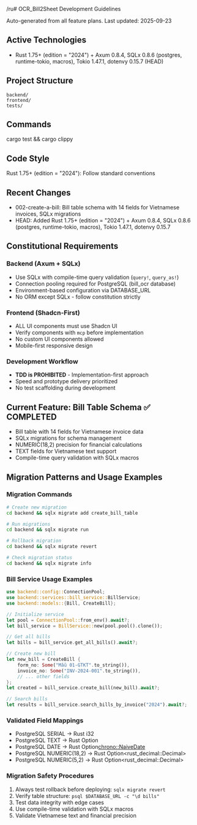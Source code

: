 ﻿/ru# OCR_Bill2Sheet Development Guidelines

Auto-generated from all feature plans. Last updated: 2025-09-23

## Active Technologies
- Rust 1.75+ (edition = "2024") + Axum 0.8.4, SQLx 0.8.6 (postgres, runtime-tokio, macros), Tokio 1.47.1, dotenvy 0.15.7 (HEAD)

## Project Structure
```
backend/
frontend/
tests/
```

## Commands
cargo test && cargo clippy

## Code Style
Rust 1.75+ (edition = "2024"): Follow standard conventions

## Recent Changes
- 002-create-a-bill: Bill table schema with 14 fields for Vietnamese invoices, SQLx migrations
- HEAD: Added Rust 1.75+ (edition = "2024") + Axum 0.8.4, SQLx 0.8.6 (postgres, runtime-tokio, macros), Tokio 1.47.1, dotenvy 0.15.7

<!-- MANUAL ADDITIONS START -->

## Constitutional Requirements

### Backend (Axum + SQLx)
- Use SQLx with compile-time query validation (`query!`, `query_as!`)
- Connection pooling required for PostgreSQL (bill_ocr database)
- Environment-based configuration via DATABASE_URL
- No ORM except SQLx - follow constitution strictly

### Frontend (Shadcn-First)
- ALL UI components must use Shadcn UI
- Verify components with `mcp` before implementation
- No custom UI components allowed
- Mobile-first responsive design

### Development Workflow
- **TDD is PROHIBITED** - Implementation-first approach
- Speed and prototype delivery prioritized
- No test scaffolding during development

## Current Feature: Bill Table Schema ✅ COMPLETED
- Bill table with 14 fields for Vietnamese invoice data
- SQLx migrations for schema management
- NUMERIC(18,2) precision for financial calculations
- TEXT fields for Vietnamese text support
- Compile-time query validation with SQLx macros

## Migration Patterns and Usage Examples

### Migration Commands
```bash
# Create new migration
cd backend && sqlx migrate add create_bill_table

# Run migrations
cd backend && sqlx migrate run

# Rollback migration
cd backend && sqlx migrate revert

# Check migration status
cd backend && sqlx migrate info
```

### Bill Service Usage Examples
```rust
use backend::config::ConnectionPool;
use backend::services::bill_service::BillService;
use backend::models::{Bill, CreateBill};

// Initialize service
let pool = ConnectionPool::from_env().await?;
let bill_service = BillService::new(pool.pool().clone());

// Get all bills
let bills = bill_service.get_all_bills().await?;

// Create new bill
let new_bill = CreateBill {
    form_no: Some("Mẫu 01-GTKT".to_string()),
    invoice_no: Some("INV-2024-001".to_string()),
    // ... other fields
};
let created = bill_service.create_bill(new_bill).await?;

// Search bills
let results = bill_service.search_bills_by_invoice("2024").await?;
```

### Validated Field Mappings
- PostgreSQL SERIAL → Rust i32
- PostgreSQL TEXT → Rust Option<String>
- PostgreSQL DATE → Rust Option<chrono::NaiveDate>
- PostgreSQL NUMERIC(18,2) → Rust Option<rust_decimal::Decimal>
- PostgreSQL NUMERIC(5,2) → Rust Option<rust_decimal::Decimal>

### Migration Safety Procedures
1. Always test rollback before deploying: `sqlx migrate revert`
2. Verify table structure: `psql $DATABASE_URL -c "\d bills"`
3. Test data integrity with edge cases
4. Use compile-time validation with SQLx macros
5. Validate Vietnamese text and financial precision

<!-- MANUAL ADDITIONS END -->




